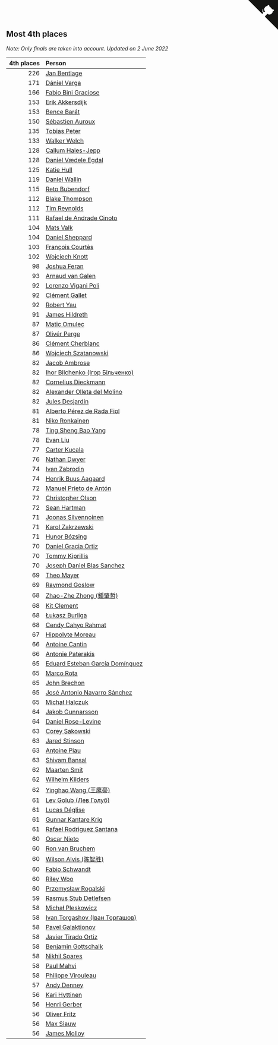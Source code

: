 ## Most 4th places

*Note: Only finals are taken into account.*
*Updated on  2 June 2022*

| 4th places | Person |
| ---: | :--- |
| 226 | [Jan Bentlage](https://www.worldcubeassociation.org/persons/2010BENT01) |
| 171 | [Dániel Varga](https://www.worldcubeassociation.org/persons/2008VARG01) |
| 166 | [Fabio Bini Graciose](https://www.worldcubeassociation.org/persons/2010GRAC02) |
| 153 | [Erik Akkersdijk](https://www.worldcubeassociation.org/persons/2005AKKE01) |
| 153 | [Bence Barát](https://www.worldcubeassociation.org/persons/2008BARA01) |
| 150 | [Sébastien Auroux](https://www.worldcubeassociation.org/persons/2008AURO01) |
| 135 | [Tobias Peter](https://www.worldcubeassociation.org/persons/2014PETE03) |
| 133 | [Walker Welch](https://www.worldcubeassociation.org/persons/2011WELC01) |
| 128 | [Callum Hales-Jepp](https://www.worldcubeassociation.org/persons/2012HALE01) |
| 128 | [Daniel Vædele Egdal](https://www.worldcubeassociation.org/persons/2013EGDA01) |
| 125 | [Katie Hull](https://www.worldcubeassociation.org/persons/2010HULL01) |
| 119 | [Daniel Wallin](https://www.worldcubeassociation.org/persons/2013WALL03) |
| 115 | [Reto Bubendorf](https://www.worldcubeassociation.org/persons/2012BUBE01) |
| 112 | [Blake Thompson](https://www.worldcubeassociation.org/persons/2010THOM03) |
| 112 | [Tim Reynolds](https://www.worldcubeassociation.org/persons/2005REYN01) |
| 111 | [Rafael de Andrade Cinoto](https://www.worldcubeassociation.org/persons/2007CINO01) |
| 104 | [Mats Valk](https://www.worldcubeassociation.org/persons/2007VALK01) |
| 104 | [Daniel Sheppard](https://www.worldcubeassociation.org/persons/2009SHEP01) |
| 103 | [François Courtès](https://www.worldcubeassociation.org/persons/2008COUR01) |
| 102 | [Wojciech Knott](https://www.worldcubeassociation.org/persons/2011KNOT01) |
| 98 | [Joshua Feran](https://www.worldcubeassociation.org/persons/2011FERA01) |
| 93 | [Arnaud van Galen](https://www.worldcubeassociation.org/persons/2006GALE01) |
| 92 | [Lorenzo Vigani Poli](https://www.worldcubeassociation.org/persons/2007POLI01) |
| 92 | [Clément Gallet](https://www.worldcubeassociation.org/persons/2004GALL02) |
| 92 | [Robert Yau](https://www.worldcubeassociation.org/persons/2009YAUR01) |
| 91 | [James Hildreth](https://www.worldcubeassociation.org/persons/2009HILD01) |
| 87 | [Matic Omulec](https://www.worldcubeassociation.org/persons/2010OMUL02) |
| 87 | [Olivér Perge](https://www.worldcubeassociation.org/persons/2007PERG01) |
| 86 | [Clément Cherblanc](https://www.worldcubeassociation.org/persons/2014CHER05) |
| 86 | [Wojciech Szatanowski](https://www.worldcubeassociation.org/persons/2011SZAT01) |
| 82 | [Jacob Ambrose](https://www.worldcubeassociation.org/persons/2010AMBR01) |
| 82 | [Ihor Bilchenko (Ігор Більченко)](https://www.worldcubeassociation.org/persons/2011BILC01) |
| 82 | [Cornelius Dieckmann](https://www.worldcubeassociation.org/persons/2009DIEC01) |
| 82 | [Alexander Olleta del Molino](https://www.worldcubeassociation.org/persons/2008OLLE01) |
| 82 | [Jules Desjardin](https://www.worldcubeassociation.org/persons/2010DESJ01) |
| 81 | [Alberto Pérez de Rada Fiol](https://www.worldcubeassociation.org/persons/2011FIOL01) |
| 81 | [Niko Ronkainen](https://www.worldcubeassociation.org/persons/2010RONK01) |
| 78 | [Ting Sheng Bao Yang](https://www.worldcubeassociation.org/persons/2008BAOY01) |
| 78 | [Evan Liu](https://www.worldcubeassociation.org/persons/2009LIUE01) |
| 77 | [Carter Kucala](https://www.worldcubeassociation.org/persons/2015KUCA01) |
| 76 | [Nathan Dwyer](https://www.worldcubeassociation.org/persons/2011DWYE02) |
| 74 | [Ivan Zabrodin](https://www.worldcubeassociation.org/persons/2012ZABR01) |
| 74 | [Henrik Buus Aagaard](https://www.worldcubeassociation.org/persons/2006BUUS01) |
| 72 | [Manuel Prieto de Antón](https://www.worldcubeassociation.org/persons/2015ANTO04) |
| 72 | [Christopher Olson](https://www.worldcubeassociation.org/persons/2009OLSO01) |
| 72 | [Sean Hartman](https://www.worldcubeassociation.org/persons/2016HART02) |
| 71 | [Joonas Silvennoinen](https://www.worldcubeassociation.org/persons/2016SILV07) |
| 71 | [Karol Zakrzewski](https://www.worldcubeassociation.org/persons/2014ZAKR01) |
| 71 | [Hunor Bózsing](https://www.worldcubeassociation.org/persons/2009BOZS01) |
| 70 | [Daniel Gracia Ortiz](https://www.worldcubeassociation.org/persons/2009ORTI01) |
| 70 | [Tommy Kiprillis](https://www.worldcubeassociation.org/persons/2014KIPR01) |
| 70 | [Joseph Daniel Blas Sanchez](https://www.worldcubeassociation.org/persons/2016SANC08) |
| 69 | [Theo Mayer](https://www.worldcubeassociation.org/persons/2012MAYE01) |
| 69 | [Raymond Goslow](https://www.worldcubeassociation.org/persons/2014GOSL01) |
| 68 | [Zhao-Zhe Zhong (鍾肇哲)](https://www.worldcubeassociation.org/persons/2012CHON03) |
| 68 | [Kit Clement](https://www.worldcubeassociation.org/persons/2008CLEM01) |
| 68 | [Łukasz Burliga](https://www.worldcubeassociation.org/persons/2013BURL01) |
| 68 | [Cendy Cahyo Rahmat](https://www.worldcubeassociation.org/persons/2010RAHM02) |
| 67 | [Hippolyte Moreau](https://www.worldcubeassociation.org/persons/2008MORE02) |
| 66 | [Antoine Cantin](https://www.worldcubeassociation.org/persons/2010CANT02) |
| 66 | [Antonie Paterakis](https://www.worldcubeassociation.org/persons/2012PATE01) |
| 65 | [Eduard Esteban García Domínguez](https://www.worldcubeassociation.org/persons/2011EDUA01) |
| 65 | [Marco Rota](https://www.worldcubeassociation.org/persons/2009ROTA01) |
| 65 | [John Brechon](https://www.worldcubeassociation.org/persons/2010BREC01) |
| 65 | [José Antonio Navarro Sánchez](https://www.worldcubeassociation.org/persons/2015SANC18) |
| 65 | [Michał Halczuk](https://www.worldcubeassociation.org/persons/2006HALC01) |
| 64 | [Jakob Gunnarsson](https://www.worldcubeassociation.org/persons/2015GUNN01) |
| 64 | [Daniel Rose-Levine](https://www.worldcubeassociation.org/persons/2015ROSE01) |
| 63 | [Corey Sakowski](https://www.worldcubeassociation.org/persons/2011SAKO01) |
| 63 | [Jared Stinson](https://www.worldcubeassociation.org/persons/2014STIN01) |
| 63 | [Antoine Piau](https://www.worldcubeassociation.org/persons/2008PIAU01) |
| 63 | [Shivam Bansal](https://www.worldcubeassociation.org/persons/2011BANS02) |
| 62 | [Maarten Smit](https://www.worldcubeassociation.org/persons/2008SMIT04) |
| 62 | [Wilhelm Kilders](https://www.worldcubeassociation.org/persons/2010KILD02) |
| 62 | [Yinghao Wang (王鹰豪)](https://www.worldcubeassociation.org/persons/2010WANG07) |
| 61 | [Lev Golub (Лев Голуб)](https://www.worldcubeassociation.org/persons/2014HOLU01) |
| 61 | [Lucas Déglise](https://www.worldcubeassociation.org/persons/2015DEGL01) |
| 61 | [Gunnar Kantare Krig](https://www.worldcubeassociation.org/persons/2004KRIG01) |
| 61 | [Rafael Rodriguez Santana](https://www.worldcubeassociation.org/persons/2012SANT12) |
| 60 | [Oscar Nieto](https://www.worldcubeassociation.org/persons/2014NIET03) |
| 60 | [Ron van Bruchem](https://www.worldcubeassociation.org/persons/2003BRUC01) |
| 60 | [Wilson Alvis (陈智胜)](https://www.worldcubeassociation.org/persons/2011ALVI01) |
| 60 | [Fabio Schwandt](https://www.worldcubeassociation.org/persons/2014SCHW02) |
| 60 | [Riley Woo](https://www.worldcubeassociation.org/persons/2007WOOR01) |
| 60 | [Przemysław Rogalski](https://www.worldcubeassociation.org/persons/2013ROGA02) |
| 59 | [Rasmus Stub Detlefsen](https://www.worldcubeassociation.org/persons/2014DETL01) |
| 58 | [Michał Pleskowicz](https://www.worldcubeassociation.org/persons/2009PLES01) |
| 58 | [Ivan Torgashov (Іван Торгашов)](https://www.worldcubeassociation.org/persons/2011TORG01) |
| 58 | [Pavel Galaktionov](https://www.worldcubeassociation.org/persons/2013GALA04) |
| 58 | [Javier Tirado Ortiz](https://www.worldcubeassociation.org/persons/2009TIRA01) |
| 58 | [Benjamin Gottschalk](https://www.worldcubeassociation.org/persons/2016GOTT01) |
| 58 | [Nikhil Soares](https://www.worldcubeassociation.org/persons/2015SOAR01) |
| 58 | [Paul Mahvi](https://www.worldcubeassociation.org/persons/2012MAHV01) |
| 58 | [Philippe Virouleau](https://www.worldcubeassociation.org/persons/2008VIRO01) |
| 57 | [Andy Denney](https://www.worldcubeassociation.org/persons/2013DENN01) |
| 56 | [Kari Hyttinen](https://www.worldcubeassociation.org/persons/2016HYTT01) |
| 56 | [Henri Gerber](https://www.worldcubeassociation.org/persons/2014GERB01) |
| 56 | [Oliver Fritz](https://www.worldcubeassociation.org/persons/2014FRIT02) |
| 56 | [Max Siauw](https://www.worldcubeassociation.org/persons/2017SIAU02) |
| 56 | [James Molloy](https://www.worldcubeassociation.org/persons/2011MOLL01) |


<a href="https://github.com/jonatanklosko/wca_statistics" class="github-corner" aria-label="View source on Github"><svg width="80" height="80" viewBox="0 0 250 250" style="fill:#151513; color:#fff; position: absolute; top: 0; border: 0; right: 0;" aria-hidden="true"><path d="M0,0 L115,115 L130,115 L142,142 L250,250 L250,0 Z"></path><path d="M128.3,109.0 C113.8,99.7 119.0,89.6 119.0,89.6 C122.0,82.7 120.5,78.6 120.5,78.6 C119.2,72.0 123.4,76.3 123.4,76.3 C127.3,80.9 125.5,87.3 125.5,87.3 C122.9,97.6 130.6,101.9 134.4,103.2" fill="currentColor" style="transform-origin: 130px 106px;" class="octo-arm"></path><path d="M115.0,115.0 C114.9,115.1 118.7,116.5 119.8,115.4 L133.7,101.6 C136.9,99.2 139.9,98.4 142.2,98.6 C133.8,88.0 127.5,74.4 143.8,58.0 C148.5,53.4 154.0,51.2 159.7,51.0 C160.3,49.4 163.2,43.6 171.4,40.1 C171.4,40.1 176.1,42.5 178.8,56.2 C183.1,58.6 187.2,61.8 190.9,65.4 C194.5,69.0 197.7,73.2 200.1,77.6 C213.8,80.2 216.3,84.9 216.3,84.9 C212.7,93.1 206.9,96.0 205.4,96.6 C205.1,102.4 203.0,107.8 198.3,112.5 C181.9,128.9 168.3,122.5 157.7,114.1 C157.9,116.9 156.7,120.9 152.7,124.9 L141.0,136.5 C139.8,137.7 141.6,141.9 141.8,141.8 Z" fill="currentColor" class="octo-body"></path></svg></a><style>.github-corner:hover .octo-arm{animation:octocat-wave 560ms ease-in-out}@keyframes octocat-wave{0%,100%{transform:rotate(0)}20%,60%{transform:rotate(-25deg)}40%,80%{transform:rotate(10deg)}}@media (max-width:500px){.github-corner:hover .octo-arm{animation:none}.github-corner .octo-arm{animation:octocat-wave 560ms ease-in-out}}</style>

